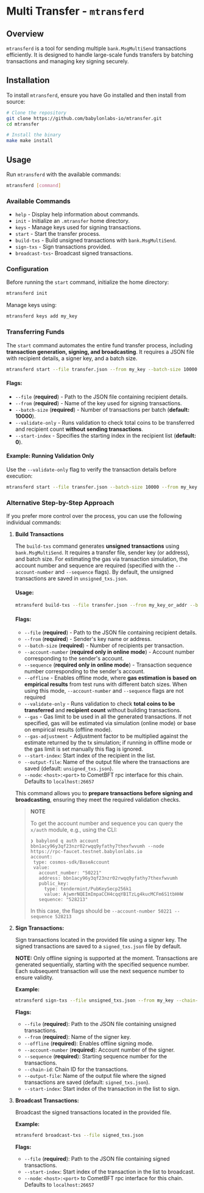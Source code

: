 # Multi Transfer - `mtransferd`

## Overview

`mtransferd` is a tool for sending multiple `bank.MsgMultiSend` transactions efficiently.
It is designed to handle large-scale funds transfers by batching transactions and managing key signing securely.

## Installation

To install `mtransferd`, ensure you have Go installed and then install from source:

```sh
# Clone the repository
git clone https://github.com/babylonlabs-io/mtransfer.git
cd mtransfer

# Install the binary
make make install
```

## Usage

Run `mtransferd` with the available commands:

```sh
mtransferd [command]
```

### Available Commands

- `help` - Display help information about commands.
- `init` - Initialize an `.mtransfer` home directory.
- `keys` - Manage keys used for signing transactions.
- `start` - Start the transfer process.
- `build-txs` - Build unsigned transactions with `bank.MsgMultiSend`.
- `sign-txs` - Sign transactions provided.
- `broadcast-txs`- Broadcast signed transactions.

### Configuration

Before running the `start` command, initialize the home directory:

```sh
mtransferd init
```

Manage keys using:

```sh
mtransferd keys add my_key
```

### Transferring Funds

The `start` command automates the entire fund transfer process, including **transaction generation, signing, and broadcasting**. It requires a JSON file with recipient details, a signer key, and a batch size.

```sh
mtransferd start --file transfer.json --from my_key --batch-size 10000
```

#### Flags:

- `--file` (**required**) - Path to the JSON file containing recipient details.
- `--from` (**required**) - Name of the key used for signing transactions.
- `--batch-size` (**required**) - Number of transactions per batch (**default: 10000**).
- `--validate-only` - Runs validation to check total coins to be transferred and recipient count **without sending transactions**.
- `--start-index` - Specifies the starting index in the recipient list (**default: 0**).

#### Example: Running Validation Only

Use the `--validate-only` flag to verify the transaction details before execution:

```sh
mtransferd start --file transfer.json --batch-size 10000 --from my_key --validate-only
```

### **Alternative Step-by-Step Approach**

If you prefer more control over the process, you can use the following individual commands:

1. **Build Transactions**

   The `build-txs` command generates **unsigned transactions** using `bank.MsgMultiSend`.
   It requires a transfer file, sender key (or address), and batch size.
   For estimating the gas via transaction simulation, the account number and sequence
   are required (specified with the `--account-number` and `--sequence` flags).
   By default, the unsigned transactions are saved in `unsigned_txs.json`.

   #### Usage:

   ```sh
   mtransferd build-txs --file transfer.json --from my_key_or_addr --batch-size 10000 --sequence 1 --account-number 1
   ```

   #### Flags:

   - `--file` (**required**) - Path to the JSON file containing recipient details.
   - `--from` (**required**) - Sender's key name or address.
   - `--batch-size` (**required**) - Number of recipients per transaction.
   - `--account-number` (**required only in online mode**) - Account number corresponding to the sender's account.
   - `--sequence` (**required only in online mode**) - Transaction sequence number corresponding to the sender's account.
   - `--offline` - Enables offline mode, where **gas estimation is based on empirical results** from test runs with different batch sizes. When using this mode, `--account-number` and `--sequence` flags are not required
   - `--validate-only` - Runs validation to check **total coins to be transferred** and **recipient count** without building transactions.
   - `--gas` - Gas limit to be used in all the generated transactions. If not specified, gas will be estimated via simulation (online mode) or base on empirical results (offline mode).
   - `--gas-adjustment` - Adjustment factor to be multiplied against the estimate returned by the tx simulation; if running in offline mode or the gas limit is set manually this flag is ignored.
   - `--start-index`: Start index of the recipient in the list.
   - `--output-file`: Name of the output file where the transactions are saved (default: `unsigned_txs.json`).
   - `--node`: `<host>:<port>` to CometBFT rpc interface for this chain. Defaults to `localhost:26657`

   This command allows you to **prepare transactions before signing and broadcasting**, ensuring they meet the required validation checks.

   > **NOTE**
   >
   > To get the account number and sequence you can query the `x/auth` module,
   > e.g., using the CLI:
   >
   > ```
   > ❯ babylond q auth account bbn1acy96y3qf23nzr02rwqq9yfathy7thexfwvumh --node https://rpc-faucet.testnet.babylonlabs.io
   > account:
   >  type: cosmos-sdk/BaseAccount
   >  value:
   >    account_number: "50221"
   >    address: bbn1acy96y3qf23nzr02rwqq9yfathy7thexfwvumh
   >    public_key:
   >      type: tendermint/PubKeySecp256k1
   >      value: AjwmrNQEImImpaCCH4cqqYB1TzLg4kucMCFm6S1tbHHW
   >    sequence: "528213"
   > ```
   >
   > In this case, the flags should be `--account-number 50221 --sequence 528213`

2. **Sign Transactions:**

   Sign transactions located in the provided file using a signer key. The signed transactions are saved to a `signed_txs.json` file by default.

   **NOTE:** Only offline signing is supported at the moment. Transactions are generated sequentially, starting with the specified sequence number. Each subsequent transaction will use the next sequence number to ensure validity.

   **Example:**

   ```sh
   mtransferd sign-txs --file unsigned_txs.json --from my_key --chain-id bbn-test-1 --offline --account-number 1 --sequence 2
   ```

   **Flags:**

   - `--file` (**required**): Path to the JSON file containing unsigned transactions.
   - `--from` (**required**): Name of the signer key.
   - `--offline` (**required**): Enables offline signing mode.
   - `--account-number` (**required**): Account number of the signer.
   - `--sequence` (**required**): Starting sequence number for the transactions.
   - `--chain-id`: Chain ID for the transactions.
   - `--output-file`: Name of the output file where the signed transactions are saved (default: `signed_txs.json`).
   - `--start-index`: Start index of the transaction in the list to sign.

3. **Broadcast Transactions:**

   Broadcast the signed transactions located in the provided file.

   **Example:**

   ```sh
   mtransferd broadcast-txs --file signed_txs.json
   ```

   **Flags:**

   - `--file` (**required**): Path to the JSON file containing signed transactions.
   - `--start-index`: Start index of the transaction in the list to broadcast.
   - `--node`: `<host>:<port>` to CometBFT rpc interface for this chain. Defaults to `localhost:26657`

